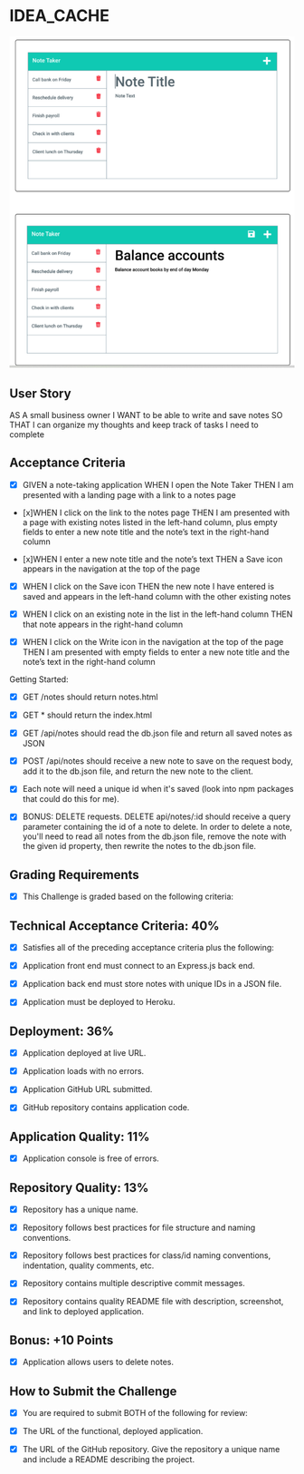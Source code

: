 # IDEA_CACHE

![](./Capture.PNG)

## User Story

AS A small business owner
I WANT to be able to write and save notes
SO THAT I can organize my thoughts and keep track of tasks I need to complete


## Acceptance Criteria

- [x] GIVEN a note-taking application
WHEN I open the Note Taker
THEN I am presented with a landing page with a link to a notes page

- [x]WHEN I click on the link to the notes page
THEN I am presented with a page with existing notes listed in the left-hand column, plus empty fields to enter a new note title and the note’s text in the right-hand column

- [x]WHEN I enter a new note title and the note’s text
THEN a Save icon appears in the navigation at the top of the page

- [x] WHEN I click on the Save icon
THEN the new note I have entered is saved and appears in the left-hand column with the other existing notes

- [x] WHEN I click on an existing note in the list in the left-hand column
THEN that note appears in the right-hand column

- [x] WHEN I click on the Write icon in the navigation at the top of the page
THEN I am presented with empty fields to enter a new note title and the note’s text in the right-hand column


Getting Started:


- [x] GET /notes should return notes.html

- [x] GET * should return the index.html

- [x] GET /api/notes should read the db.json file and return all saved notes as JSON

- [x] POST /api/notes should receive a new note to save on the request body, add it to the db.json file, and return the new note to the client.

- [x] Each note will need a unique id when it's saved (look into npm packages that could do this for me).

- [x] BONUS: DELETE requests.   DELETE api/notes/:id should receive a query parameter containing the id of a note to delete.  In order to delete a note, you'll need to read all notes from the db.json file, remove the note with the given id property, then rewrite the notes to the db.json file.



## Grading Requirements

- [x] This Challenge is graded based on the following criteria:

## Technical Acceptance Criteria: 40%
- [x] Satisfies all of the preceding acceptance criteria plus the following:

- [x] Application front end must connect to an Express.js back end.

- [x] Application back end must store notes with unique IDs in a JSON file.

- [x] Application must be deployed to Heroku.

## Deployment: 36%
- [x] Application deployed at live URL.

- [x] Application loads with no errors.

- [x] Application GitHub URL submitted.

- [x] GitHub repository contains application code.

## Application Quality: 11%
- [x] Application console is free of errors.
## Repository Quality: 13%
- [x] Repository has a unique name.

- [x] Repository follows best practices for file structure and naming conventions.

- [x] Repository follows best practices for class/id naming conventions, indentation, quality comments, etc.

- [x] Repository contains multiple descriptive commit messages.

- [x] Repository contains quality README file with description, screenshot, and link to deployed application.

## Bonus: +10 Points
- [x] Application allows users to delete notes.
## How to Submit the Challenge
- [x] You are required to submit BOTH of the following for review:

- [x] The URL of the functional, deployed application.

- [x] The URL of the GitHub repository. Give the repository a unique name and include a README describing the project.